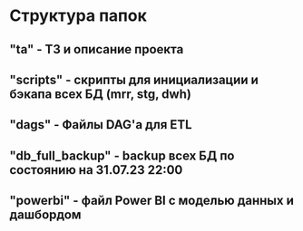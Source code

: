 # Структура папок

## "ta" - ТЗ и описание проекта

## "scripts" - скрипты для инициализации и бэкапа всех БД (mrr, stg, dwh)

## "dags" - Файлы DAG'a для ETL

## "db_full_backup" - backup всех БД по состоянию на 31.07.23 22:00

## "powerbi" - файл Power BI с моделью данных и дашбордом